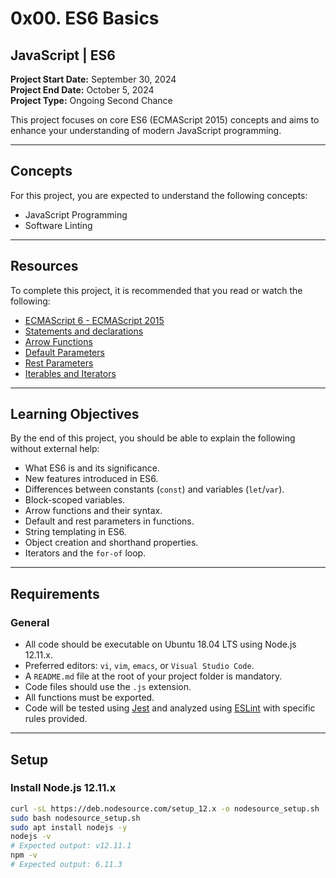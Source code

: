 # 0x00. ES6 Basics

## JavaScript | ES6

**Project Start Date:** September 30, 2024  
**Project End Date:** October 5, 2024  
**Project Type:** Ongoing Second Chance

This project focuses on core ES6 (ECMAScript 2015) concepts and aims to enhance your understanding of modern JavaScript programming.

---

## Concepts
For this project, you are expected to understand the following concepts:
- JavaScript Programming
- Software Linting

---

## Resources
To complete this project, it is recommended that you read or watch the following:
- [ECMAScript 6 - ECMAScript 2015](https://262.ecma-international.org/6.0/)
- [Statements and declarations](https://developer.mozilla.org/en-US/docs/Web/JavaScript/Reference/Statements)
- [Arrow Functions](https://developer.mozilla.org/en-US/docs/Web/JavaScript/Reference/Functions/Arrow_functions)
- [Default Parameters](https://developer.mozilla.org/en-US/docs/Web/JavaScript/Reference/Functions/Default_parameters)
- [Rest Parameters](https://developer.mozilla.org/en-US/docs/Web/JavaScript/Reference/Functions/rest_parameters)
- [Iterables and Iterators](https://developer.mozilla.org/en-US/docs/Web/JavaScript/Guide/Iterators_and_Generators)

---

## Learning Objectives
By the end of this project, you should be able to explain the following without external help:
- What ES6 is and its significance.
- New features introduced in ES6.
- Differences between constants (`const`) and variables (`let`/`var`).
- Block-scoped variables.
- Arrow functions and their syntax.
- Default and rest parameters in functions.
- String templating in ES6.
- Object creation and shorthand properties.
- Iterators and the `for-of` loop.

---

## Requirements

### General
- All code should be executable on Ubuntu 18.04 LTS using Node.js 12.11.x.
- Preferred editors: `vi`, `vim`, `emacs`, or `Visual Studio Code`.
- A `README.md` file at the root of your project folder is mandatory.
- Code files should use the `.js` extension.
- All functions must be exported.
- Code will be tested using [Jest](https://jestjs.io/) and analyzed using [ESLint](https://eslint.org/) with specific rules provided.

---

## Setup

### Install Node.js 12.11.x
```bash
curl -sL https://deb.nodesource.com/setup_12.x -o nodesource_setup.sh
sudo bash nodesource_setup.sh
sudo apt install nodejs -y
nodejs -v
# Expected output: v12.11.1
npm -v
# Expected output: 6.11.3

